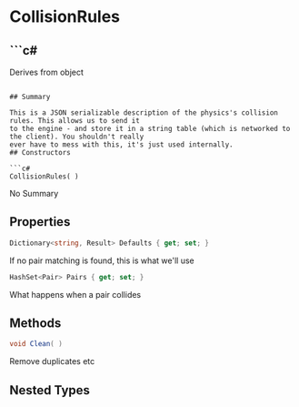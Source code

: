 # CollisionRules

## ```c#
Derives from object
```

## Summary

This is a JSON serializable description of the physics's collision rules. This allows us to send it
to the engine - and store it in a string table (which is networked to the client). You shouldn't really
ever have to mess with this, it's just used internally.
## Constructors

```c#
CollisionRules( ) 
```
No Summary
## Properties

```c#
Dictionary<string, Result> Defaults { get; set; } 
```
If no pair matching is found, this is what we'll use
```c#
HashSet<Pair> Pairs { get; set; } 
```
What happens when a pair collides
## Methods

```c#
void Clean( ) 
```
Remove duplicates etc
## Nested Types

